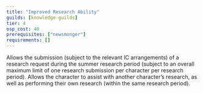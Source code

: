 ```yaml
---
title: "Improved Research Ability"
guilds: [knowledge-guilds]
tier: 4
osp_cost: 40
prerequisites: ["newsmonger"]
requirements: []
---
```

Allows the submission (subject to the relevant IC arrangements) of a research request during the summer research period (subject to an overall maximum limit of one research submission per character per research period). Allows the character to assist with another character’s research, as well as performing their own research (within the same research period).